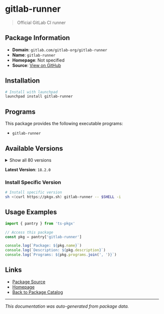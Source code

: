 # gitlab-runner

> Official GitLab CI runner

## Package Information

- **Domain**: `gitlab.com/gitlab-org/gitlab-runner`
- **Name**: `gitlab-runner`
- **Homepage**: Not specified
- **Source**: [View on GitHub](https://github.com/pkgxdev/pantry/tree/main/projects/gitlab.com/gitlab-org/gitlab-runner/package.yml)

## Installation

```bash
# Install with launchpad
launchpad install gitlab-runner
```

## Programs

This package provides the following executable programs:

- `gitlab-runner`

## Available Versions

<details>
<summary>Show all 80 versions</summary>

- `18.2.0`, `18.1.2`, `18.1.1`, `18.1.0`, `18.0.4`
- `18.0.3`, `18.0.2`, `18.0.1`, `18.0.0`, `17.11.3`
- `17.11.2`, `17.11.1`, `17.11.0`, `17.10.2`, `17.10.1`
- `17.10.0`, `17.9.3`, `17.9.2`, `17.9.1`, `17.9.0`
- `17.8.5`, `17.8.4`, `17.8.3`, `17.8.2`, `17.8.1`
- `17.8.0`, `17.7.1`, `17.7.0`, `17.6.0`, `17.5.5`
- `17.5.4`, `17.5.3`, `17.5.2`, `17.5.1`, `17.5.0`
- `17.4.2`, `17.4.1`, `17.4.0`, `17.3.3`, `17.3.2`
- `17.3.1`, `17.3.0`, `17.2.3`, `17.2.2`, `17.2.1`
- `17.2.0`, `17.1.2`, `17.1.1`, `17.1.0`, `17.0.3`
- `17.0.2`, `17.0.1`, `17.0.0`, `16.11.4`, `16.11.3`
- `16.11.2`, `16.11.1`, `16.11.0`, `16.10.1`, `16.10.0`
- `16.9.2`, `16.9.1`, `16.9.0`, `16.8.1`, `16.8.0`
- `16.7.0`, `16.6.2`, `16.6.1`, `16.6.0`, `16.5.0`
- `16.4.2`, `16.4.1`, `16.4.0`, `16.3.3`, `16.3.2`
- `16.3.1`, `16.3.0`, `16.2.3`, `16.2.2`, `16.2.1`

</details>

**Latest Version**: `18.2.0`

### Install Specific Version

```bash
# Install specific version
sh <(curl https://pkgx.sh) gitlab-runner -- $SHELL -i
```

## Usage Examples

```typescript
import { pantry } from 'ts-pkgx'

// Access this package
const pkg = pantry['gitlab-runner']

console.log(`Package: ${pkg.name}`)
console.log(`Description: ${pkg.description}`)
console.log(`Programs: ${pkg.programs.join(', ')}`)
```

## Links

- [Package Source](https://github.com/pkgxdev/pantry/tree/main/projects/gitlab.com/gitlab-org/gitlab-runner/package.yml)
- [Homepage](#)
- [Back to Package Catalog](../../../../package-catalog.md)

---

*This documentation was auto-generated from package data.*

